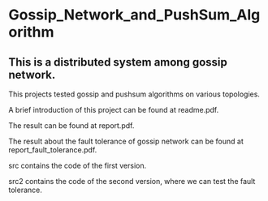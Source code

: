 Gossip_Network_and_PushSum_Algorithm
====================================

This is a distributed system among gossip network.
-------------------

This projects tested gossip and pushsum algorithms on various topologies.

A brief introduction of this project can be found at readme.pdf.

The result can be found at report.pdf.

The result about the fault tolerance of gossip network can be found at report_fault_tolerance.pdf.


src contains the code of the first version.

src2 contains the code of the second version, where we can test the fault tolerance.

